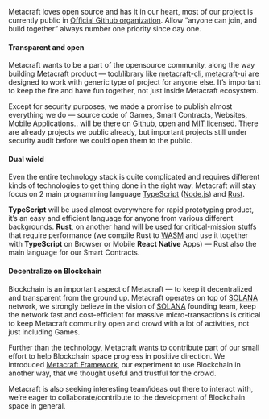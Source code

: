 Metacraft loves open source and has it in our heart, most of our project is currently public in [Official Github organization](https://github.com/cocrafts). Allow “anyone can join, and build together” always number one priority since day one.

#### Transparent and open
Metacraft wants to be a part of the opensource community, along the way building Metacraft product — tool/library like [metacraft-cli](https://github.com/cocrafts/metacraft-cli), [metacraft-ui](https://github.com/cocrafts/metacraft-ui) are designed to work with generic type of project for anyone else. It’s important to keep the fire and have fun together, not just inside Metacraft ecosystem.

Except for security purposes, we made a promise to publish almost everything we do — source code of Games, Smart Contracts, Websites, Mobile Applications.. will be there on [Github](https://github.com/cocrafts), open and [MIT licensed](https://en.wikipedia.org/wiki/MIT_License).
There are already projects we public already, but important projects still under security audit before we could open them to the public.

#### Dual wield
Even the entire technology stack is quite complicated and requires different kinds of technologies to get thing done in the right way. Metacraft will stay focus on 2 main programming language [TypeScript](https://www.typescriptlang.org/) ([Node.js](https://nodejs.org/en/)) and  [Rust](https://www.rust-lang.org/).

**TypeScript** will be used almost everywhere for rapid prototyping product, it’s an easy and efficient language for anyone from various different backgrounds.
**Rust**, on another hand will be used for critical-mission stuffs that require performance (we compile Rust to [WASM](https://webassembly.org/) and use it together with **TypeScript** on Browser or Mobile **React Native** Apps) — Rust also the main language for our Smart Contracts.

#### Decentralize on Blockchain

Blockchain is an important aspect of Metacraft — to keep it decentralized and transparent from the ground up. Metacraft operates on top of [SOLANA](https://solana.com/) network, we strongly believe in the vision of [SOLANA](https://solana.com/) founding team, keep the network fast and cost-efficient for massive micro-transactions is critical to keep Metacraft community open and crowd with a lot of activities, not just including Games.

Further than the technology, Metacraft wants to contribute part of our small effort to help Blockchain space progress in positive direction. We introduced [Metacraft Framework](https://github.com/cocrafts/whitepaper/blob/master/metacraft/framework.md), our experiment to use Blockchain in another way, that we thought useful and trustful for the crowd.

Metacraft is also seeking interesting team/ideas out there to interact with, we’re eager to collaborate/contribute to the development of Blockchain space in general.
